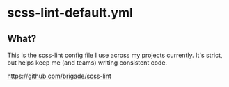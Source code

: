 scss-lint-default.yml
=====================

## What?
This is the scss-lint config file I use across my projects currently. It's strict, but helps keep me (and teams) writing consistent code.

https://github.com/brigade/scss-lint
